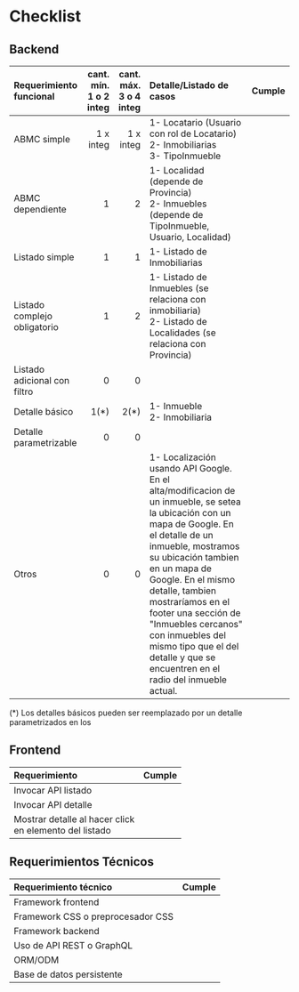 # Checklist

## Backend

|Requerimiento funcional|cant. mín.<br>1 o 2 integ|cant. máx.<br>3 o 4 integ|Detalle/Listado de casos|Cumple|
|:-|-:|-:|:-|-|
|ABMC simple|1 x integ|1 x integ|1- Locatario (Usuario con rol de Locatario) <br>2- Inmobiliarias <br>3- TipoInmueble
|ABMC dependiente|1|2|1- Localidad (depende de Provincia) <br> 2- Inmuebles (depende de TipoInmueble, Usuario, Localidad)
|Listado simple|1|1|1- Listado de Inmobiliarias
|Listado complejo obligatorio|1|2|1- Listado de Inmuebles (se relaciona con inmobiliaria) <br>2- Listado de Localidades (se relaciona con Provincia)
|Listado adicional con filtro|0|0|
|Detalle básico|1(*)|2(*)|1- Inmueble <br> 2- Inmobiliaria
|Detalle parametrizable|0|0|
|Otros|0|0| 1- Localización usando API Google. En el alta/modificacion de un inmueble, se setea la ubicación con un mapa de Google. En el detalle de un inmueble, mostramos su ubicación tambien en un mapa de Google. En el mismo detalle, tambien mostraríamos en el footer una sección de "Inmuebles cercanos" con inmuebles del mismo tipo que el del detalle y que se encuentren en el radio del inmueble actual.

(\*) Los detalles básicos pueden ser reemplazado por un detalle parametrizados en los

## Frontend

|Requerimiento|Cumple|
|:-|-|
|Invocar API listado||
|Invocar API detalle||
|Mostrar detalle al hacer click <br>en elemento del listado||

## Requerimientos Técnicos

|Requerimiento técnico|Cumple|
|:-|-|
|Framework frontend||
|Framework CSS o preprocesador CSS||
|Framework backend||
|Uso de API REST o GraphQL||
|ORM/ODM||
|Base de datos persistente||
